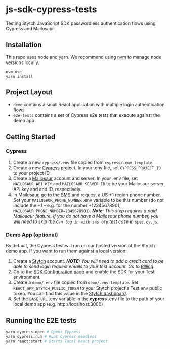 # js-sdk-cypress-tests

Testing Stytch JavaScript SDK passwordless authentication flows using Cypress and Mailosaur

## Installation

This repo uses node and yarn. We recommend using [nvm](https://github.com/nvm-sh/nvm) to manage node versions locally.

```bash
nvm use
yarn install
```

## Project Layout

- `demo` contains a small React application with multiple login authentication flows
- `e2e-tests` contains a set of Cypress e2e tests that execute against the demo app

## Getting Started

### Cypress

1. Create a new `cypress/.env` file copied from `cypress/.env-template`.
2. Create a new [Cypress](https://cloud.cypress.io/login) project. In your .env file, set `CYPRESS_PROJECT_ID` to your project ID.
3. Create a [Mailosaur](https://mailosaur.com/app/login) account and server. In your .env file, set `MAILOSAUR_API_KEY` and `MAILOSAUR_SERVER_ID` to be your Mailosaur server API key and and ID, respectively.
4. In Mailosaur, go to the [SMS](https://mailosaur.com/app/sms) and request a US +1 region phone number. Set your `MAILOSAUR_PHONE_NUMBER` .env variable to be this number (do not include the +1 – e.g. for the number +12345678901, `MAILOSAUR_PHONE_NUMBER=2345678901`). _**Note**: This step requires a paid Mailosaur feature. If you do not have a Mailosaur phone number, you will need to skip the `Can log in with sms otp` test case in `spec.cy.js`._

### Demo App (optional)

By default, the Cypress test will run on our hosted version of the Stytch demo app. If you want to run them against a local version:

1. Create a [Stytch](https://stytch.com/start-now) account. _**NOTE:** You will need to add a credit card to be able to send login request emails to your test account. Go to [Billing](https://stytch.com/dashboard/settings/billing)._
2. Go to the [SDK Configuration page](https://stytch.com/dashboard/sdk-configuration) and enable the SDK for your Test environment.
3. Create a `demo/.env` file copied from `demo/.env-template`. Set `REACT_APP_STYTCH_PUBLIC_TOKEN` to your Stytch project's Test env public token. You can find this value in the [Stytch dashboard](https://stytch.com/dashboard/api-keys).
4. Set the `BASE_URL` .env variable in the **cypress** .env file to the path of your local demo app (e.g. http://localhost:3000)

## Running the E2E tests

```bash
yarn cypress:open # Opens Cypress
yarn cypress:run # Runs Cypress headless
yarn react:start # Starts local React project
```